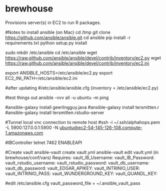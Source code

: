 # brewhouse
Provisions server(s) in EC2 to run R packages.


#Notes to install ansible (on Mac)
cd /tmp
git clone https://github.com/ansible/ansible.git
cd ansible
pip install -r requirements.txt
python setup.py install

sudo mkdir /etc/ansible
cd /etc/ansible
wget https://raw.github.com/ansible/ansible/devel/contrib/inventory/ec2.py 
wget https://raw.github.com/ansible/ansible/devel/contrib/inventory/ec2.ini

export ANSIBLE_HOSTS=/etc/ansible/ec2.py
export EC2_INI_PATH=/etc/ansible/ec2.ini

#after updating 
#/etc/ansible/ansible.cfg  (inventory      = /etc/ansible/ec2.py)

#test things out
ansible -vvv all -u ubuntu -m ping

#ansible-galaxy install geerlingguy.java
#ansible-galaxy install tersmitten.r
#ansible-galaxy install tersmitten.rstudio-server

#Tunnel local vnc connection to remote host
#ssh -i ~/.ssh/alphahops.pem -L 5900:127.0.0.1:5900 -N ubuntu@ec2-54-145-126-108.compute-1.amazonaws.com


#IBController 
telnet <host> 7462
ENABLEAPI

#Create vault
ansible-vault create vault.yml
ansible-vault edit vault.yml (in brewhouse/conf/vars)
Requires:
	vault_IB_Username:
	vault_IB_Password:
	vault_rstudio_username:
	vault_rstudio_password:
	vault_db_username:
	vault_db_password:
	vault_EDGAR_APIKEY:
	vault_INTRINIO_USER:
	vault_INTRINIO_PASS:
	vault_WUNDERGROUND_KEY:
	vault_QUANDL_KEY:

#edit /etc/ansible.cfg
vault_password_file = ~/.ansible_vault_pass




